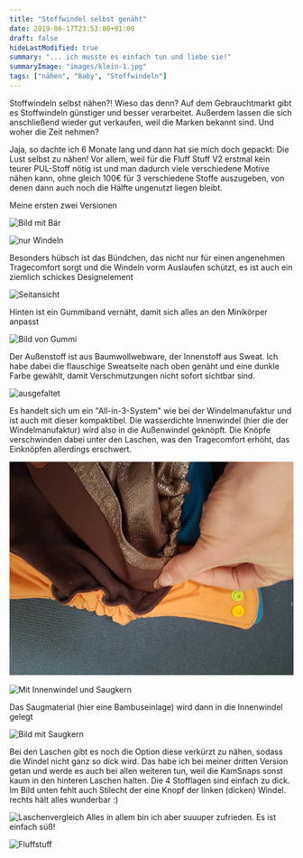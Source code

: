 ```yaml
---
title: "Stoffwindel selbst genäht"
date: 2019-06-17T23:53:00+01:00
draft: false
hideLastModified: true
summary: "... ich musste es einfach tun und liebe sie!"
summaryImage: "images/klein-1.jpg"
tags: ["nähen", "Baby", "Stoffwindeln"]
---
```


Stoffwindeln selbst nähen?! Wieso das denn? Auf dem Gebrauchtmarkt gibt es Stoffwindeln günstiger und besser verarbeitet. Außerdem lassen die sich anschließend wieder gut verkaufen, weil die Marken bekannt sind. Und woher die Zeit nehmen?

Jaja, so dachte ich 6 Monate lang und dann hat sie mich doch gepackt: Die Lust selbst zu nähen! Vor allem, weil für die Fluff Stuff V2 erstmal kein teurer PUL-Stoff nötig ist und man dadurch viele verschiedene Motive nähen kann, ohne gleich 100€ für 3 verschiedene Stoffe auszugeben, von denen dann auch noch die Hälfte ungenutzt liegen bleibt.

Meine ersten zwei Versionen

![Bild mit Bär](images/klein-2.jpg)

![nur Windeln](images/klein-1.jpg)

Besonders hübsch ist das Bündchen, das nicht nur für einen angenehmen Tragecomfort sorgt und die Windeln vorm Auslaufen schützt, es ist auch ein ziemlich schickes Designelement

![Seitansicht](images/klein-3.jpg)

Hinten ist ein Gummiband vernäht, damit sich alles an den Minikörper anpasst

![Bild von Gummi](images/klein-18.jpg)

Der Außenstoff ist aus Baumwollwebware, der Innenstoff aus Sweat. Ich habe dabei die flauschige Sweatseite nach oben genäht und eine dunkle Farbe gewählt, damit Verschmutzungen nicht sofort sichtbar sind.

![ausgefaltet](images/aufgefaltet.jpg)

Es handelt sich um ein "All-in-3-System" wie bei der Windelmanufaktur und ist auch mit dieser kompaktibel. Die wasserdichte Innenwindel (hier die der Windelmanufaktur) wird also in die Außenwindel geknöpft. Die Knöpfe verschwinden dabei unter den Laschen, was den Tragecomfort erhöht, das Einknöpfen allerdings erschwert. 

![einknöpfen](images/einknöpfen.jpg)

![Mit Innenwindel und Saugkern](images/klein-16.jpg)

Das Saugmaterial (hier eine Bambuseinlage) wird dann in die Innenwindel gelegt

![Bild mit Saugkern](images/klein-15.jpg)

Bei den Laschen gibt es noch die Option diese verkürzt zu nähen, sodass die Windel nicht ganz so dick wird. Das habe ich bei meiner dritten Version getan und werde es auch bei allen weiteren tun, weil die KamSnaps sonst kaum in den hinteren Laschen halten. Die 4 Stofflagen sind einfach zu dick.  Im Bild unten fehlt auch Stilecht der eine Knopf der linken (dicken) Windel. rechts hält alles wunderbar :)

![Laschenvergleich](images/Laschen.jpg) Alles in allem bin ich aber suuuper zufrieden. Es ist einfach süß!

![Fluffstuff](images/FluffStuff.jpg)



